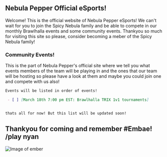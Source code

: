 ## Nebula Pepper Official eSports!

Welcome! This is the official website of Nebula Pepper eSports! We can't wait for you to join the Spicy Nebula family and be able to compete in our monthly Brawlhalla events and some community events. Thankyou so much for visiting this site so please, consider becoming a meber of the Spicy Nebula family!

### Community Events!

This is the part of Nebula Pepper's official site where we tell you what events members of the team will be playing in and the ones that our team will be hosting so please have a look at them and maybe you could join one and compete with us also!

```markdown
Events will be listed in order of events!

 - [ ] [March 18th 7:00 pm EST: Brawlhalla TRIX 1v1 tournaments]


thats all for now! But this list will be updated soon!
```

## Thankyou for coming and remember #Embae! /play nyan
![Image of ember](http://wiki.brawlhalla.com/images/6/61/EMBER_base_Lovestruck_Colors.png)

